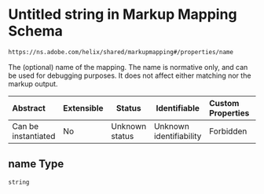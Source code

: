 # Untitled string in Markup Mapping Schema

```txt
https://ns.adobe.com/helix/shared/markupmapping#/properties/name
```

The (optional) name of the mapping. The name is normative only, and can be used for debugging purposes. It does not affect either matching nor the markup output.


| Abstract            | Extensible | Status         | Identifiable            | Custom Properties | Additional Properties | Access Restrictions | Defined In                                                                      |
| :------------------ | ---------- | -------------- | ----------------------- | :---------------- | --------------------- | ------------------- | ------------------------------------------------------------------------------- |
| Can be instantiated | No         | Unknown status | Unknown identifiability | Forbidden         | Allowed               | none                | [markupmapping.schema.json\*](markupmapping.schema.json "open original schema") |

## name Type

`string`
